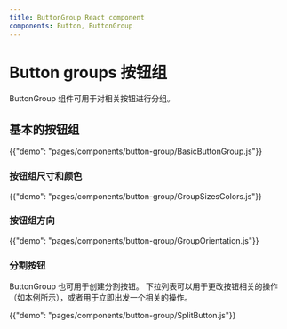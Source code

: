```yaml
---
title: ButtonGroup React component
components: Button, ButtonGroup
---
```


# Button groups 按钮组

<p class="description">ButtonGroup 组件可用于对相关按钮进行分组。</p>

## 基本的按钮组

{{"demo": "pages/components/button-group/BasicButtonGroup.js"}}

### 按钮组尺寸和颜色

{{"demo": "pages/components/button-group/GroupSizesColors.js"}}

### 按钮组方向

{{"demo": "pages/components/button-group/GroupOrientation.js"}}

### 分割按钮

ButtonGroup 也可用于创建分割按钮。 下拉列表可以用于更改按钮相关的操作（如本例所示），或者用于立即出发一个相关的操作。

{{"demo": "pages/components/button-group/SplitButton.js"}}

